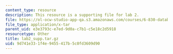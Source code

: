 ```yaml
---
content_type: resource
description: This resource is a supporting file for lab 2.
file: https://ol-ocw-studio-app-qa.s3.amazonaws.com/courses/6-830-database-systems-fall-2010/9d741e331f4e9455417b5c0fd3609d90_lab2_supp.tar.gz
file_type: application/x-tar
parent_uid: e3e3793c-e7ed-9d0a-c7b1-c5e18c2d5918
resourcetype: Other
title: lab2_supp.tar.gz
uid: 9d741e33-1f4e-9455-417b-5c0fd3609d90
---
```

